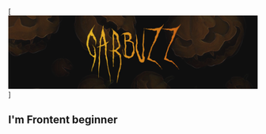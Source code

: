 [![Header](https://github.com/Garbuzz/Garbuzz/blob/main/assets/%D0%93%D0%B8%D1%82.png)]
## I'm Frontent beginner

<!---
Garbuzz/Garbuzz is a ✨ special ✨ repository because its `README.md` (this file) appears on your GitHub profile.
You can click the Preview link to take a look at your changes.
--->
